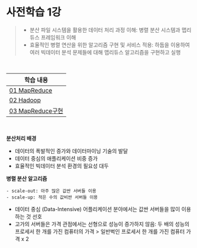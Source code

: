 # 사전학습 1강

> - 분산 파일 시스템을 활용한 데이터 처리 과정 이해: 병렬 분산 시스템과 맵리듀스 프레임워크 이해
> - 효율적인 병렬 연산을 위한 알고리즘 구현 및 서비스 적용: 하둡을 이용하여 여러 빅데이터 분석 문제들에 대해 맵리듀스 알고리즘을 구현하고 실행

<br>

| 학습 내용                                 |
| ----------------------------------------- |
| [01 MapReduce](./01_MapReduce.md)         |
| [02 Hadoop](./02_Hadoop.md)               |
| [03 MapReduce구현](./03_MapReduce구현.md) |

<br>

**분산처리 배경**

- 데이터의 폭발적인 증가와 데이터마이닝 기술의 발달
- 데이터 중심의 애플리케이션 비중 증가
- 효율적인 빅데이터 분석 환경의 필요성 대두

**병렬 분산 알고리즘**

```
- scale-out: 아주 많은 값싼 서버들 이용
- scale-up: 적은 수의 값비싼 서버들 이용
```

- 데이터 중심 (Data-Intensive) 어플리케이션 분야에서는 값싼 서버들을 많이 이용하는 것 선호
- 고가의 서버들은 가격 관점에서는 선형으로 성능이 증가하지 않음: 두 배의 성능의 프로세서 한 개를 가진 컴퓨터의 가격 > 일반벅인 프로세서 한 개를 가진 컴퓨터 가격 x 2

